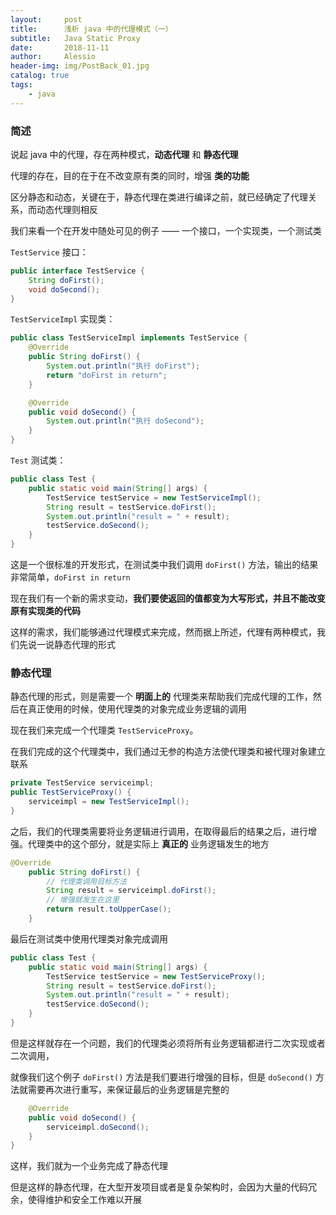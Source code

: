 ```yaml
---
layout:     post
title:      浅析 java 中的代理模式（一）
subtitle:   Java Static Proxy 
date:       2018-11-11
author:     Alessio
header-img: img/PostBack_01.jpg
catalog: true
tags:
    - java
---
```

### 简述

说起 java 中的代理，存在两种模式，**动态代理**  和 **静态代理**

代理的存在，目的在于在不改变原有类的同时，增强 **类的功能**

区分静态和动态，关键在于，静态代理在类进行编译之前，就已经确定了代理关系，而动态代理则相反

我们来看一个在开发中随处可见的例子 —— 一个接口，一个实现类，一个测试类

`TestService` 接口：
```java
public interface TestService {
    String doFirst();
    void doSecond();
}
```

`TestServiceImpl` 实现类：

```java
public class TestServiceImpl implements TestService {
    @Override
    public String doFirst() {
        System.out.println("执行 doFirst");
        return "doFirst in return";
    }

    @Override
    public void doSecond() {
        System.out.println("执行 doSecond");
    }
}
```

`Test` 测试类：

```java
public class Test {
    public static void main(String[] args) {
        TestService testService = new TestServiceImpl();
        String result = testService.doFirst();
        System.out.println("result = " + result);
        testService.doSecond();
    }
}
```

这是一个很标准的开发形式，在测试类中我们调用 `doFirst()` 方法，输出的结果非常简单，`doFirst in return`

现在我们有一个新的需求变动，**我们要使返回的值都变为大写形式，并且不能改变原有实现类的代码**

这样的需求，我们能够通过代理模式来完成，然而据上所述，代理有两种模式，我们先说一说静态代理的形式

### 静态代理

静态代理的形式，则是需要一个 **明面上的** 代理类来帮助我们完成代理的工作，然后在真正使用的时候，使用代理类的对象完成业务逻辑的调用

现在我们来完成一个代理类 `TestServiceProxy`。

在我们完成的这个代理类中，我们通过无参的构造方法使代理类和被代理对象建立联系

```java
private TestService serviceimpl;
public TestServiceProxy() {
    serviceimpl = new TestServiceImpl();
}
```
之后，我们的代理类需要将业务逻辑进行调用，在取得最后的结果之后，进行增强。代理类中的这个部分，就是实际上 **真正的** 业务逻辑发生的地方

```java
@Override
    public String doFirst() {
        // 代理类调用目标方法
        String result = serviceimpl.doFirst();
        // 增强就发生在这里
        return result.toUpperCase();
    }
```

最后在测试类中使用代理类对象完成调用
```java
public class Test {
    public static void main(String[] args) {
        TestService testService = new TestServiceProxy();
        String result = testService.doFirst();
        System.out.println("result = " + result);
        testService.doSecond();
    }
}
```
但是这样就存在一个问题，我们的代理类必须将所有业务逻辑都进行二次实现或者二次调用，

就像我们这个例子 `doFirst()` 方法是我们要进行增强的目标，但是 `doSecond()` 方法就需要再次进行重写，来保证最后的业务逻辑是完整的

```java
    @Override
    public void doSecond() {
        serviceimpl.doSecond();
    }
}
```
这样，我们就为一个业务完成了静态代理

但是这样的静态代理，在大型开发项目或者是复杂架构时，会因为大量的代码冗余，使得维护和安全工作难以开展